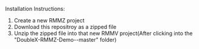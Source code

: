 Installation Instructions:
1. Create a new RMMZ project
2. Download this repositroy as a zipped file
3. Unzip the zipped file into that new RMMV project(After clicking into the "DoubleX-RMMZ-Demo--master" folder)
